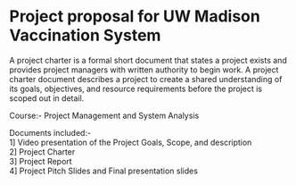 # Project proposal for UW Madison Vaccination System

A project charter is a formal short document that states a project exists and provides project managers with written authority to begin work. A project charter document describes a project to create a shared understanding of its goals, objectives, and resource requirements before the project is scoped out in detail.

Course:- Project Management and System Analysis <br>

Documents included:- <br>
1] Video presentation of the Project Goals, Scope, and description <br>
2] Project Charter <br>
3] Project Report <br>
4] Project Pitch Slides and Final presentation slides <br>


